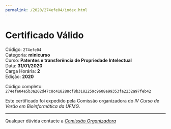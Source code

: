 ```yaml
---
permalink: /2020/274efe04/index.html
---
```


# Certificado Válido

Código: `274efe04`<br>
Categoria: **minicurso**<br>
Curso: **Patentes e transferência de Propriedade Intelectual**<br>
Data: **31/01/2020**<br>
Carga Horária: **2**<br>
Edição: **2020**<br>


Código completo: `274efe04e5b3a202d47c8c418288cf8b3182259c9608e99353fa2232a97feb42`


Este certificado foi expedido pela Comissão organizadora do *IV Curso de Verão em Bioinformática da UFMG*.

----

Qualquer dúvida contacte a [_Comissão Organizadora_](<mailto:cursobioinfoufmg@gmail.com$subject=[Certificados]>)

